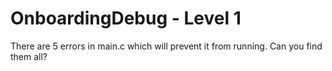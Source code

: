 # OnboardingDebug - Level 1

There are 5 errors in main.c which will prevent it from running. Can you find them all?
